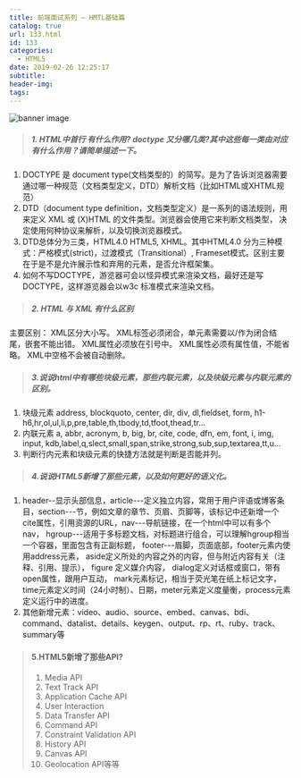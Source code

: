 ```yaml
---
title: 前端面试系列 — HMTL基础篇
catalog: true
url: 133.html
id: 133
categories:
  - HTML5
date: 2019-02-26 12:25:17
subtitle:
header-img:
tags:
---
```


![banner image](http://pic.90sjimg.com/back_pic/qk/back_origin_pic/00/01/52/d2060da501854ef147f75e63d4412978.jpg)

> ##### 1\. HTML中首行 有什么作用? doctype 又分哪几类?其中这些每一类由对应有什么作用？请简单描述一下。

1.  DOCTYPE 是 document type(文档类型的）的简写。是为了告诉浏览器需要通过哪一种规范（文档类型定义，DTD）解析文档（比如HTML或XHTML规范）
2.  DTD（document type definition，文档类型定义）是一系列的语法规则，用来定义 XML 或 (X)HTML 的文件类型。浏览器会使用它来判断文档类型， 决定使用何种协议来解析，以及切换浏览器模式。
3.  DTD总体分为三类，HTML4.0 HTML5, XHML。其中HTML4.0 分为三种模式：严格模式(strict)，过渡模式（Transitional）, Frameset模式。区别主要在于是不是允许展示性和弃用的元素，是否允许框架集。
4.  如何不写DOCTYPE，游览器可会以怪异模式来渲染文档，最好还是写DOCTYPE，这样游览器会以w3c 标准模式来渲染文档。

> ##### 2\. HTML 与 XML 有什么区别

主要区别： XML区分大小写。 XML标签必须闭合，单元素需要以/作为闭合结尾，嵌套不能出错。 XML属性必须放在引号中。 XML属性必须有属性值，不能省略。 XML中空格不会被自动删除。

> ##### 3.说说html中有哪些块级元素，那些内联元素，以及块级元素与内联元素的区别。

1.  块级元素 address, blockquoto, center, dir, div, dl,fieldset, form, h1-h6,hr,ol,ul,li,p,pre,table,th,tbody,td,tfoot,thead,tr...
2.  内联元素 a, abbr, acronym, b, big, br, cite, code, dfn, em, font, i, img, input, kdb,label,q,slect,small,span,strike,strong,sub,sup,textarea,tt,u...
3.  判断行内元素和块级元素的快捷方法就是判断是否能并列。

> ##### 4.说说HTML5新增了那些元素，以及如何更好的语义化。

1.  header--显示头部信息，article---定义独立内容，常用于用户评语或博客条目，section---节，例如文章的章节、页眉、页脚等，该标记中还新增一个cite属性，引用资源的URL，nav---导航链接，在一个html中可以有多个nav， hgroup---适用于多标题文档，对标题进行组合，可以理解hgroup相当一个容器，里面包含有正副标题， footer---眉脚，页面底部，footer元素内使用address元素， aside定义所处的内容之外的内容，但与附近内容有关（注释、引用、提示）， figure 定义媒介内容， dialog定义对话框或窗口，带有open属性，跟用户互动， mark元素标记，相当于荧光笔在纸上标记文字，time元素定义时间（24小时制）、日期，meter元素定义度量衡，process元素定义运行中的进度。
2.  其他新增元素：video、audio、source、embed、canvas、bdi、command、datalist、details、keygen、output、rp、rt、ruby、track、summary等

> #### 5.HTML5新增了那些API?
> 
> 1.  Media API
> 2.  Text Track API
> 3.  Application Cache API
> 4.  User Interaction
> 5.  Data Transfer API
> 6.  Command API
> 7.  Constraint Validation API
> 8.  History API
> 9.  Canvas API
> 10.  Geolocation API等等